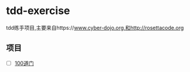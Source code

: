 # tdd-exercise
tdd练手项目,主要来自https://www.cyber-dojo.org,和http://rosettacode.org


## 项目

- [ ] [100道门](/code/100-doors/README.md)
